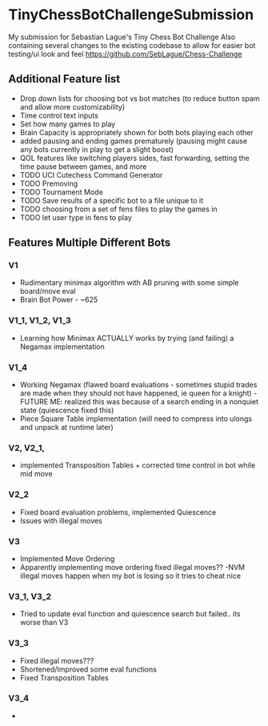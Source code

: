 # TinyChessBotChallengeSubmission
My submission for Sebastian Lague's Tiny Chess Bot Challenge
Also containing several changes to the existing codebase to allow for easier bot testing/ui look and feel
https://github.com/SebLague/Chess-Challenge

## Additional Feature list
- Drop down lists for choosing bot vs bot matches (to reduce button spam and allow more customizability)
- Time control text inputs
- Set how many games to play
- Brain Capacity is appropriately shown for both bots playing each other
- added pausing and ending games prematurely (pausing might cause any bots currently in play to get a slight boost)
- QOL features like switching players sides, fast forwarding, setting the time pause between games, and more
- TODO UCI Cutechess Command Generator
- TODO Premoving
- TODO Tournament Mode
- TODO Save results of a specific bot to a file unique to it
- TODO choosing from a set of fens files to play the games in
- TODO let user type in fens to play


## Features Multiple Different Bots

### V1
- Rudimentary minimax algorithm with AB pruning with some simple board/move eval
- Brain Bot Power - ~625

### V1_1, V1_2, V1_3
- Learning how Minimax ACTUALLY works by trying (and failing) a Negamax implementation

### V1_4
- Working Negamax (flawed board evaluations - sometimes stupid trades are made when they should not have happened, ie queen for a knight) - FUTURE ME: realized this was because of a search ending in a nonquiet state (quiescence fixed this)
- Piece Square Table implementation (will need to compress into ulongs and unpack at runtime later)

### V2, V2_1, 
- implemented Transposition Tables + corrected time control in bot while mid move
  
### V2_2
- Fixed board evaluation problems, implemented Quiescence
- Issues with illegal moves

### V3
- Implemented Move Ordering
- Apparently implementing move ordering fixed illegal moves?? -NVM illegal moves happen when my bot is losing so it tries to cheat nice

### V3_1, V3_2
- Tried to update eval function and quiescence search but failed.. its worse than V3

### V3_3
- Fixed illegal moves???
- Shortened/Improved some eval functions
- Fixed Transposition Tables

### V3_4
- 
